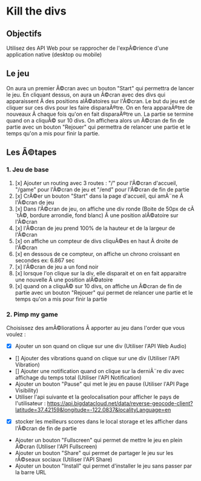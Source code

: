 # Kill the divs

## Objectifs

Utilisez des API Web pour se rapprocher de l'expÃ©rience d'une application native (desktop ou mobile)

## Le jeu

On aura un premier Ã©cran avec un bouton "Start" qui permettra de lancer le jeu.
En cliquant dessus, on aura un Ã©cran avec des divs qui apparaissent Ã  des positions alÃ©atoires sur l'Ã©cran.
Le but du jeu est de cliquer sur ces divs pour les faire disparaÃ®tre.
On en fera apparaÃ®tre de nouveaux Ã  chaque fois qu'on en fait disparaÃ®tre un.
La partie se termine quand on a cliquÃ© sur 10 divs.
On affichera alors un Ã©cran de fin de partie avec un bouton "Rejouer" qui permettra de relancer une partie et le temps qu'on a mis pour finir la partie.

## Les Ã©tapes

### 1. Jeu de base

1. [x] Ajouter un routing avec 3 routes : "/" pour l'Ã©cran d'accueil, "/game" pour l'Ã©cran de jeu et "/end" pour l'Ã©cran de fin de partie
2. [x] CrÃ©er un bouton "Start" dans la page d'accueil, qui amÃ¨ne Ã  l'Ã©cran de jeu
3. [x] Dans l'Ã©cran de jeu, on affiche une div ronde (Boite de 50px de cÃ´tÃ©, bordure arrondie, fond blanc) Ã  une position alÃ©atoire sur l'Ã©cran
4. [x] l'Ã©cran de jeu prend 100% de la hauteur et de la largeur de l'Ã©cran
5. [x] on affiche un compteur de divs cliquÃ©es en haut Ã  droite de l'Ã©cran
6. [x] en dessous de ce compteur, on affiche un chrono croissant en secondes ex: 6.867 sec
7. [x] l'Ã©cran de jeu a un fond noir
8. [x] lorsque l'on clique sur la div, elle disparait et on en fait apparaitre une nouvelle Ã  une position alÃ©atoire
9. [x] quand on a cliquÃ© sur 10 divs, on affiche un Ã©cran de fin de partie avec un bouton "Rejouer" qui permet de relancer une partie et le temps qu'on a mis pour finir la partie

### 2. Pimp my game

Choisissez des amÃ©liorations Ã  apporter au jeu dans l'order que vous voulez :

- [x] Ajouter un son quand on clique sur une div (Utiliser l'API Web Audio)
- [] Ajouter des vibrations quand on clique sur une div (Utiliser l'API Vibration)
- [] Ajouter une notification quand on clique sur la derniÃ¨re div avec affichage du temps total (Utiliser l'API Notification)
- Ajouter un bouton "Pause" qui met le jeu en pause (Utiliser l'API Page Visibility)
- Utiliser l'api suivante et la geolocalisation pour afficher le pays de l'utilisateur :
https://api.bigdatacloud.net/data/reverse-geocode-client?latitude=37.42159&longitude=-122.0837&localityLanguage=en
- [x] stocker les meilleurs scores dans le local storage et les afficher dans l'Ã©cran de fin de partie
- Ajouter un bouton "Fullscreen" qui permet de mettre le jeu en plein Ã©cran (Utiliser l'API Fullscreen)
- Ajouter un bouton "Share" qui permet de partager le jeu sur les rÃ©seaux sociaux (Utiliser l'API Share)
- Ajouter un bouton "Install" qui permet d'installer le jeu sans passer par la barre URL